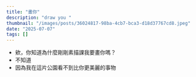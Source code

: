 ```yaml
---
title: "畫你"
description: "draw you "
thumbnail: "/images/posts/36024817-98ba-4cb7-bca3-d18d37767cd8.jpeg"
date: "2025-07-07"
tags: []
---
```

- 欸，你知道為什麼剛剛素描課我要畫你嗎？
- 不知道
- 因為我在這片公園看不到比你更美麗的事物
